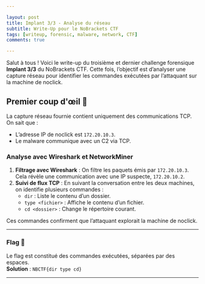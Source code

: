 ```yaml
---

layout: post  
title: Implant 3/3 - Analyse du réseau  
subtitle: Write-Up pour le NoBrackets CTF  
tags: [writeup, forensic, malware, network, CTF]  
comments: true  

---
```


Salut à tous ! Voici le write-up du troisième et dernier challenge forensique **Implant 3/3** du NoBrackets CTF. Cette fois, l’objectif est d’analyser une capture réseau pour identifier les commandes exécutées par l’attaquant sur la machine de noclick.

## Premier coup d'œil 👀

La capture réseau fournie contient uniquement des communications TCP. On sait que :
- L’adresse IP de noclick est `172.20.10.3`.
- Le malware communique avec un C2 via TCP.

### Analyse avec Wireshark et NetworkMiner
1. **Filtrage avec Wireshark** : On filtre les paquets émis par `172.20.10.3`. Cela révèle une communication avec une IP suspecte, `172.20.10.2`.
2. **Suivi de flux TCP** : En suivant la conversation entre les deux machines, on identifie plusieurs commandes :
   - `dir` : Liste le contenu d’un dossier.
   - `type <fichier>` : Affiche le contenu d’un fichier.
   - `cd <dossier>` : Change le répertoire courant.

Ces commandes confirment que l’attaquant explorait la machine de noclick.

---

### Flag 🏁
Le flag est constitué des commandes exécutées, séparées par des espaces.  
**Solution** : `NBCTF{dir type cd}`

---
